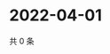 # 2022-04-01

共 0 条

<!-- BEGIN WEIBO -->
<!-- 最后更新时间 Fri Apr 01 2022 15:01:18 GMT+0800 (China Standard Time) -->

<!-- END WEIBO -->
